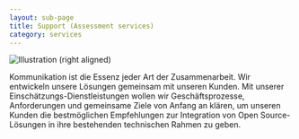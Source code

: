 ```yaml
---
layout: sub-page
title: Support (Assessment services)
category: services
---
```


![Illustration (right aligned)](/media/assessment-dp.svg)

Kommunikation ist die Essenz jeder Art der Zusammenarbeit. Wir entwickeln unsere Lösungen gemeinsam mit unseren Kunden. Mit unserer Einschätzungs-Dienstleistungen wollen wir Geschäftsprozesse, Anforderungen und gemeinsame Ziele von Anfang an klären, um unseren Kunden die bestmöglichen Empfehlungen zur Integration von Open Source-Lösungen in ihre bestehenden technischen Rahmen zu geben.